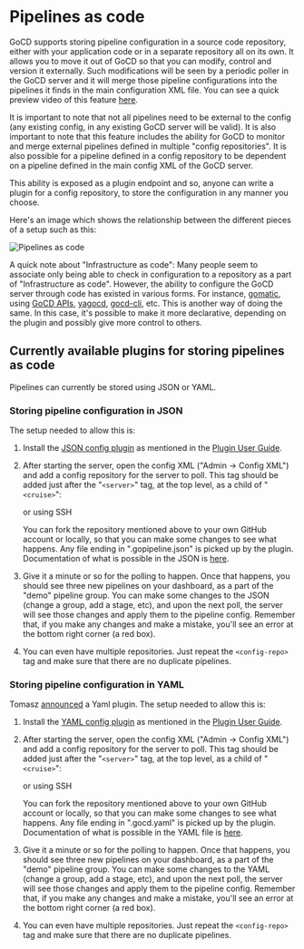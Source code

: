 # Pipelines as code

GoCD supports storing pipeline configuration in a source code repository, either with your application code or in a
separate repository all on its own. It allows you to move it out of GoCD so that you can modify, control and version it
externally. Such modifications will be seen by a periodic poller in the GoCD server and it will merge those pipeline
configurations into the pipelines it finds in the main configuration XML file. You can see a quick preview video of this
feature [here](https://www.youtube.com/watch?v=1AfBxCWRqD8&feature=youtu.be).

It is important to note that not all pipelines need to be external to the config (any existing config, in any existing
GoCD server will be valid). It is also important to note that this feature includes the ability for GoCD to monitor and
merge external pipelines defined in multiple "config repositories". It is also possible for a pipeline defined in a
config repository to be dependent on a pipeline defined in the main config XML of the GoCD server.

This ability is exposed as a plugin endpoint and so, anyone can write a plugin for a config repository, to store the configuration in any manner you choose.

Here's an image which shows the relationship between the different pieces of a setup such as this:

![Pipelines as code](../resources/images/advanced_usage/pipelines_as_code.png)

A quick note about "Infrastructure as code": Many people seem to associate only being able to check in configuration to
a repository as a part of "Infrastructure as code". However, the ability to configure the GoCD server through code has
existed in various forms. For instance, [gomatic](https://github.com/SpringerSBM/gomatic), using
[GoCD APIs](https://api.gocd.org/current/), [yagocd](https://github.com/grundic/yagocd),
[gocd-cli](https://github.com/gaqzi/py-gocd), etc. This is another way of doing the same. In this case, it's possible to
make it more declarative, depending on the plugin and possibly give more control to others.


## Currently available plugins for storing pipelines as code

Pipelines can currently be stored using JSON or YAML.

### Storing pipeline configuration in JSON

The setup needed to allow this is:

1. Install the [JSON config plugin](https://github.com/tomzo/gocd-json-config-plugin/releases) as mentioned in the
   [Plugin User Guide](https://docs.gocd.org/current/extension_points/plugin_user_guide.html#installing-and-uninstalling-of-plugins).

2. After starting the server, open the config XML ("Admin -> Config XML") and add a config repository for the server to poll. This tag should be added just after the "`<server>`" tag, at the top level, as a child of "`<cruise>`":

      <config-repos>
       <config-repo plugin="json.config.plugin">
         <git url="https://github.com/arvindsv/gocd-demo-config-repo-json.git" />
       </config-repo>
      </config-repos>
      
    or using SSH

      <config-repos>
       <config-repo plugin="json.config.plugin">
         <git url="git@github.com:arvindsv/gocd-demo-config-repo-json.git" />
       </config-repo>
      </config-repos>

    You can fork the repository mentioned above to your own GitHub account or locally, so that you can make some changes
    to see what happens. Any file ending in ".gopipeline.json" is picked up by the plugin. Documentation of what is
    possible in the JSON is [here](https://github.com/tomzo/gocd-json-config-plugin).

3. Give it a minute or so for the polling to happen. Once that happens, you should see three new pipelines on your
   dashboard, as a part of the "demo" pipeline group. You can make some changes to the JSON (change a group, add a
   stage, etc), and upon the next poll, the server will see those changes and apply them to the pipeline
   config. Remember that, if you make any changes and make a mistake, you'll see an error at the bottom right corner (a
   red box).

4. You can even have multiple repositories. Just repeat the `<config-repo>` tag and make sure that there are no duplicate pipelines.

### Storing pipeline configuration in YAML

Tomasz [announced](https://groups.google.com/forum/#!topic/go-cd/bAFYdWOQLEs/discussion) a Yaml plugin. The setup needed to allow this is:

1. Install the [YAML config plugin](https://github.com/tomzo/gocd-yaml-config-plugin/releases) as mentioned in the
   [Plugin User Guide](https://docs.gocd.org/current/extension_points/plugin_user_guide.html#installing-and-uninstalling-of-plugins).

2. After starting the server, open the config XML ("Admin -> Config XML") and add a config repository for the server to poll. This tag should be added just after the "`<server>`" tag, at the top level, as a child of "`<cruise>`":

      <config-repos>
       <config-repo plugin="yaml.config.plugin">
         <git url="https://github.com/tomzo/gocd-yaml-config-example.git" />
       </config-repo>
      </config-repos>

    or using SSH

      <config-repos>
       <config-repo plugin="yaml.config.plugin">
         <git url="git@github.com:tomzo/gocd-yaml-config-example.git" />
       </config-repo>
      </config-repos>
    
    You can fork the repository mentioned above to your own GitHub account or locally, so that you can make some changes
    to see what happens. Any file ending in ".gocd.yaml" is picked up by the plugin. Documentation of what is
    possible in the YAML file is [here](https://github.com/tomzo/gocd-yaml-config-plugin).

3. Give it a minute or so for the polling to happen. Once that happens, you should see three new pipelines on your
   dashboard, as a part of the "demo" pipeline group. You can make some changes to the YAML (change a group, add a
   stage, etc), and upon the next poll, the server will see those changes and apply them to the pipeline
   config. Remember that, if you make any changes and make a mistake, you'll see an error at the bottom right corner (a
   red box).

4. You can even have multiple repositories. Just repeat the `<config-repo>` tag and make sure that there are no duplicate pipelines.
